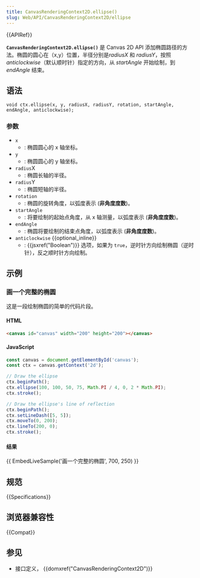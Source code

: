 ```yaml
---
title: CanvasRenderingContext2D.ellipse()
slug: Web/API/CanvasRenderingContext2D/ellipse
---
```


{{APIRef}}

**`CanvasRenderingContext2D.ellipse()`** 是 Canvas 2D API 添加椭圆路径的方法。椭圆的圆心在（x,y）位置，半径分别是*radiusX* 和 _radiusY_，按照*anticlockwise*（默认顺时针）指定的方向，从 _startAngle_ 开始绘制，到 _endAngle_ 结束。

## 语法

```
void ctx.ellipse(x, y, radiusX, radiusY, rotation, startAngle, endAngle, anticlockwise);
```

### 参数

- `x`
  - : 椭圆圆心的 x 轴坐标。
- `y`
  - : 椭圆圆心的 y 轴坐标。
- `radius`X
  - : 椭圆长轴的半径。
- `radius`Y
  - : 椭圆短轴的半径。
- `rotation`
  - : 椭圆的旋转角度，以弧度表示 (**非角度度数**)。
- `startAngle`
  - : 将要绘制的起始点角度，从 x 轴测量，以弧度表示 (**非角度度数**)。
- `endAngle`
  - : 椭圆将要绘制的结束点角度，以弧度表示 (**非角度度数**)。
- `anticlockwise` {{optional_inline}}
  - : {{jsxref("Boolean")}} 选项，如果为 `true`，逆时针方向绘制椭圆（逆时针），反之顺时针方向绘制。

## 示例

### 画一个完整的椭圆

这是一段绘制椭圆的简单的代码片段。

#### HTML

```html
<canvas id="canvas" width="200" height="200"></canvas>
```

#### JavaScript

```js
const canvas = document.getElementById('canvas');
const ctx = canvas.getContext('2d');

// Draw the ellipse
ctx.beginPath();
ctx.ellipse(100, 100, 50, 75, Math.PI / 4, 0, 2 * Math.PI);
ctx.stroke();

// Draw the ellipse's line of reflection
ctx.beginPath();
ctx.setLineDash([5, 5]);
ctx.moveTo(0, 200);
ctx.lineTo(200, 0);
ctx.stroke();
```

#### 结果

{{ EmbedLiveSample('画一个完整的椭圆', 700, 250) }}

## 规范

{{Specifications}}

## 浏览器兼容性

{{Compat}}

## 参见

- 接口定义， {{domxref("CanvasRenderingContext2D")}}
